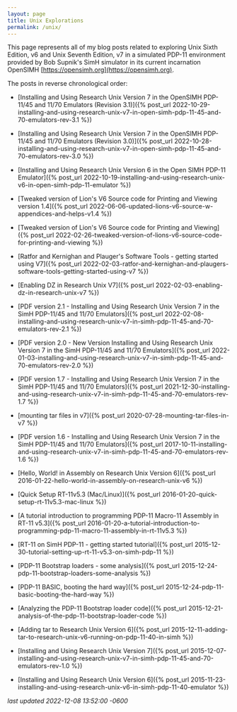 ```yaml
---
layout: page
title: Unix Explorations
permalink: /unix/
---
```

This page represents all of my blog posts related to exploring Unix Sixth Edition, v6 and Unix Seventh Edition, v7 in a simulated PDP-11 environment provided by Bob Supnik's SimH simulator in its current incarnation OpenSIMH [https://opensimh.org](https://opensimh.org).

<!--more-->

The posts in reverse chronological order:

* [Installing and Using Research Unix Version 7 in the OpenSIMH PDP-11/45 and 11/70 Emulators (Revision 3.1)]({% post_url 2022-10-29-installing-and-using-research-unix-v7-in-open-simh-pdp-11-45-and-70-emulators-rev-3.1 %})

* [Installing and Using Research Unix Version 7 in the OpenSIMH PDP-11/45 and 11/70 Emulators (Revision 3.0)]({% post_url 2022-10-28-installing-and-using-research-unix-v7-in-open-simh-pdp-11-45-and-70-emulators-rev-3.0 %})

* [Installing and Using Research Unix Version 6 in the Open SIMH PDP-11 Emulator]({% post_url 2022-10-19-installing-and-using-research-unix-v6-in-open-simh-pdp-11-emulator %})

* [Tweaked version of Lion's V6 Source code for Printing and Viewing version 1.4]({% post_url 2022-06-06-updated-lions-v6-source-w-appendices-and-helps-v1.4 %})

* [Tweaked version of Lion's V6 Source code for Printing and Viewing]({% post_url 2022-02-26-tweaked-version-of-lions-v6-source-code-for-printing-and-viewing %})

* [Ratfor and Kernighan and Plauger's Software Tools - getting started using V7]({% post_url 2022-02-03-ratfor-and-kernighan-and-plaugers-software-tools-getting-started-using-v7 %})

* [Enabling DZ in Research Unix V7]({% post_url 2022-02-03-enabling-dz-in-research-unix-v7 %})

* [PDF version 2.1 - Installing and Using Research Unix Version 7 in the SimH PDP-11/45 and 11/70 Emulators]({% post_url 2022-02-08-installing-and-using-research-unix-v7-in-simh-pdp-11-45-and-70-emulators-rev-2.1 %})

* [PDF version 2.0 - New Version Installing and Using Research Unix Version 7 in the SimH PDP-11/45 and 11/70 Emulators]({% post_url 2022-01-03-installing-and-using-research-unix-v7-in-simh-pdp-11-45-and-70-emulators-rev-2.0 %})

* [PDF version 1.7 - Installing and Using Research Unix Version 7 in the SimH PDP-11/45 and 11/70 Emulators]({% post_url 2021-12-30-installing-and-using-research-unix-v7-in-simh-pdp-11-45-and-70-emulators-rev-1.7 %})

* [mounting tar files in v7]({% post_url 2020-07-28-mounting-tar-files-in-v7 %})

* [PDF version 1.6 - Installing and Using Research Unix Version 7 in the SimH PDP-11/45 and 11/70 Emulators]({% post_url 2017-10-11-installing-and-using-research-unix-v7-in-simh-pdp-11-45-and-70-emulators-rev-1.6 %})

* [Hello, World! in Assembly on Research Unix Version 6]({% post_url 2016-01-22-hello-world-in-assembly-on-research-unix-v6 %})

* [Quick Setup RT-11v5.3 (Mac/Linux)]({% post_url 2016-01-20-quick-setup-rt-11v5.3-mac-linux %})

* [A tutorial introduction to programming PDP-11 Macro-11 Assembly in RT-11 v5.3]({% post_url 2016-01-20-a-tutorial-introduction-to-programming-pdp-11-macro-11-assembly-in-rt-11v5.3 %})

* [RT-11 on SimH PDP-11 - getting started tutorial]({% post_url 2015-12-30-tutorial-setting-up-rt-11-v5.3-on-simh-pdp-11 %})

* [PDP-11 Bootstrap loaders - some analysis]({% post_url 2015-12-24-pdp-11-bootstrap-loaders-some-analysis %})

* [PDP-11 BASIC, booting the hard way]({% post_url 2015-12-24-pdp-11-basic-booting-the-hard-way %})

* [Analyzing the PDP-11 Bootstrap loader code]({% post_url 2015-12-21-analysis-of-the-pdp-11-bootstrap-loader-code %})

* [Adding tar to Research Unix Version 6]({% post_url 2015-12-11-adding-tar-to-research-unix-v6-running-on-pdp-11-40-in-simh %})

* [Installing and Using Research Unix Version 7]({% post_url 2015-12-07-installing-and-using-research-unix-v7-in-simh-pdp-11-45-and-70-emulators-rev-1.0 %})

* [Installing and Using Research Unix Version 6]({% post_url 2015-11-23-installing-and-using-research-unix-v6-in-simh-pdp-11-40-emulator %})

*last updated 2022-12-08 13:52:00 -0600*
